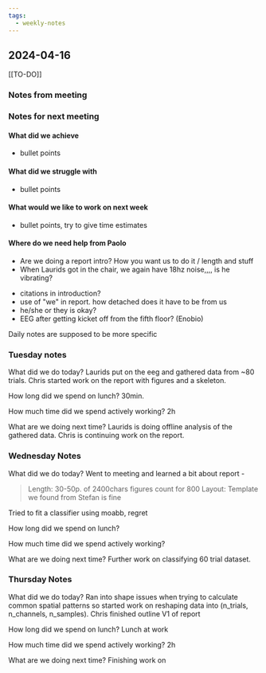 ```yaml
---
tags:
  - weekly-notes
---
```

## 2024-04-16
[[TO-DO]]
### Notes from meeting

### Notes for next meeting
#### What did we achieve
* bullet points
#### What did we struggle with
* bullet points

#### What would we like to work on next week
* bullet points, try to give time estimates

#### Where do we need help from Paolo
* Are we doing a report intro? How you want us to do it / length and stuff
* When Laurids got in the chair, we again have 18hz noise,,,, is he vibrating?

- citations in introduction?
- use of "we" in report. how detached does it have to be from us
- he/she or they is okay?
- EEG after getting kicket off from the fifth floor? (Enobio)


Daily notes are supposed to be more specific
### Tuesday notes
What did we do today?
Laurids put on the eeg and gathered data from ~80 trials.
Chris started work on the report with figures and a skeleton.

How long did we spend on lunch?
30min.

How much time did we spend actively working?
2h

What are we doing next time?
Laurids is doing offline analysis of the gathered data. 
Chris is continuing work on the report.

### Wednesday Notes
What did we do today?
Went to meeting and learned a bit about report - 
> Length: 30-50p. of 2400chars figures count for 800
> Layout: Template we found from Stefan is fine

Tried to fit a classifier using moabb, regret

How long did we spend on lunch?


How much time did we spend actively working?


What are we doing next time?
Further work on classifying 60 trial dataset.

### Thursday Notes
What did we do today?
Ran into shape issues when trying to calculate common spatial patterns so started work on reshaping data into (n_trials, n_channels, n_samples).
Chris finished outline V1 of report 

How long did we spend on lunch?
Lunch at work

How much time did we spend actively working?
2h

What are we doing next time?
Finishing work on 